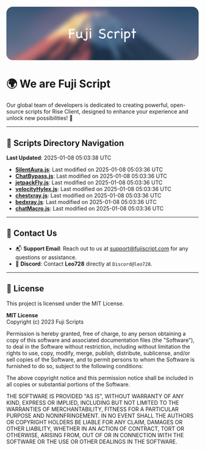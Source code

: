 ![Banner](.github/b.webp)

# 🌍 **We are Fuji Script**

Our global team of developers is dedicated to creating powerful, open-source scripts for Rise Client, designed to enhance your experience and unlock new possibilities! 🌟

---
<!-- SCRIPTS_NAVIGATION_START -->
## 📂 **Scripts Directory Navigation**

**Last Updated**: 2025-01-08 05:03:38 UTC

- **[SilentAura.js](scripts/SilentAura.js)**: Last modified on 2025-01-08 05:03:36 UTC
- **[ChatBypass.js](scripts/ChatBypass.js)**: Last modified on 2025-01-08 05:03:36 UTC
- **[jetpackFly.js](scripts/jetpackFly.js)**: Last modified on 2025-01-08 05:03:36 UTC
- **[velocityHylex.js](scripts/velocityHylex.js)**: Last modified on 2025-01-08 05:03:36 UTC
- **[chestxray.js](scripts/chestxray.js)**: Last modified on 2025-01-08 05:03:36 UTC
- **[bedxray.js](scripts/bedxray.js)**: Last modified on 2025-01-08 05:03:36 UTC
- **[chatMacro.js](scripts/chatMacro.js)**: Last modified on 2025-01-08 05:03:36 UTC

<!-- SCRIPTS_NAVIGATION_END -->

---

## 💬 **Contact Us**  
- 📬 **Support Email**: Reach out to us at [support@fujiscript.com](mailto:support@fujiscript.com) for any questions or assistance.  
- 💬 **Discord**: Contact **Leo728** directly at `Discord@leo728`.

---

## 📜 **License**

This project is licensed under the MIT License.  

**MIT License**  
Copyright (c) 2023 Fuji Scripts  

Permission is hereby granted, free of charge, to any person obtaining a copy of this software and associated documentation files (the "Software"), to deal in the Software without restriction, including without limitation the rights to use, copy, modify, merge, publish, distribute, sublicense, and/or sell copies of the Software, and to permit persons to whom the Software is furnished to do so, subject to the following conditions:  

The above copyright notice and this permission notice shall be included in all copies or substantial portions of the Software.  

THE SOFTWARE IS PROVIDED "AS IS", WITHOUT WARRANTY OF ANY KIND, EXPRESS OR IMPLIED, INCLUDING BUT NOT LIMITED TO THE WARRANTIES OF MERCHANTABILITY, FITNESS FOR A PARTICULAR PURPOSE AND NONINFRINGEMENT. IN NO EVENT SHALL THE AUTHORS OR COPYRIGHT HOLDERS BE LIABLE FOR ANY CLAIM, DAMAGES OR OTHER LIABILITY, WHETHER IN AN ACTION OF CONTRACT, TORT OR OTHERWISE, ARISING FROM, OUT OF OR IN CONNECTION WITH THE SOFTWARE OR THE USE OR OTHER DEALINGS IN THE SOFTWARE.  

